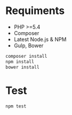 Requiments
==
- PHP >=5.4
- Composer
- Latest Node.js & NPM
- Gulp, Bower

```sh
composer install
npm install
bower install
```

Test
==
```sh
npm test
```
